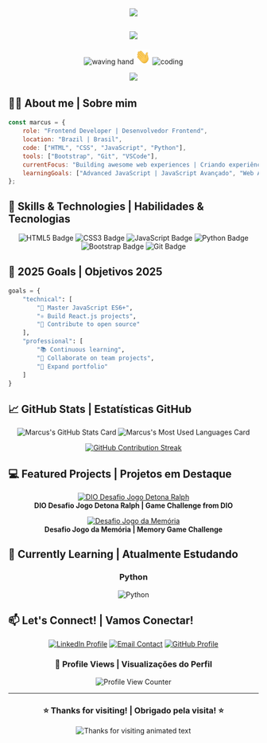 <h1 align="center">
  <a href="https://git.io/typing-svg">
    <img src="https://readme-typing-svg.herokuapp.com/?font=Righteous&size=35&center=true&vCenter=true&width=500&height=70&duration=4000&lines=Olá!+👋;Hello!+👋;Welcome!+👋;Bem-vindo!+👋" />
  </a>
</h1>

<h3 align="center">
  <a href="https://git.io/typing-svg">
    <img src="https://readme-typing-svg.herokuapp.com/?font=Fira+Code&size=20&pause=1000&color=00FF00&center=true&vCenter=true&width=500&height=50&lines=Desenvolvedor+Frontend+%F0%9F%92%BB;Frontend+Developer+%F0%9F%92%BB;Apaixonado+por+Programação+%F0%9F%9A%80;Passionate+about+Coding+%F0%9F%9A%80;Sempre+Aprendendo+%F0%9F%93%9A;Always+Learning+%F0%9F%93%9A" />
  </a>
</h3>

<p align="center">
  <img src="https://raw.githubusercontent.com/MartinHeinz/MartinHeinz/master/wave.gif" width="30px" height="30px" alt="waving hand" />
  <img src="https://raw.githubusercontent.com/ABSphreak/ABSphreak/master/gifs/Hi.gif" width="30px" height="30px" alt="hi" />
  <img src="https://raw.githubusercontent.com/nixin72/nixin72/master/wave.gif" width="50px" height="50px" alt="coding" />
</p>

<div align="center">
  <a href="https://git.io/typing-svg">
    <img src="https://readme-typing-svg.herokuapp.com/?font=Fira+Code&size=20&pause=1000&color=F7F7F7&center=true&vCenter=true&width=500&height=50&lines=Desenvolvedor+Frontend;Frontend+Developer;Sempre+Aprendendo;Always+Learning;Codando+com+%E2%9D%A4%EF%B8%8F;Coding+with+%E2%9D%A4%EF%B8%8F" />
  </a>
</div>


## 🧑‍💻 About me | Sobre mim
```javascript
const marcus = {
    role: "Frontend Developer | Desenvolvedor Frontend",
    location: "Brazil | Brasil",
    code: ["HTML", "CSS", "JavaScript", "Python"],
    tools: ["Bootstrap", "Git", "VSCode"],
    currentFocus: "Building awesome web experiences | Criando experiências incríveis na web",
    learningGoals: ["Advanced JavaScript | JavaScript Avançado", "Web Animation | Animações para Web"]
};

```

## 🚀 Skills & Technologies | Habilidades & Tecnologias
<div align="center">
  
![HTML5 Badge](https://img.shields.io/badge/HTML5-E34F26?style=for-the-badge&logo=html5&logoColor=white)
![CSS3 Badge](https://img.shields.io/badge/CSS3-1572B6?style=for-the-badge&logo=css3&logoColor=white)
![JavaScript Badge](https://img.shields.io/badge/JavaScript-F7DF1E?style=for-the-badge&logo=javascript&logoColor=black)
![Python Badge](https://img.shields.io/badge/Python-3776AB?style=for-the-badge&logo=python&logoColor=white)
![Bootstrap Badge](https://img.shields.io/badge/Bootstrap-563D7C?style=for-the-badge&logo=bootstrap&logoColor=white)
![Git Badge](https://img.shields.io/badge/Git-F05032?style=for-the-badge&logo=git&logoColor=white)

</div>

## 🎯 2025 Goals | Objetivos 2025
```python
goals = {
    "technical": [
        "🚀 Master JavaScript ES6+",
        "⚛️ Build React.js projects",
        "🌟 Contribute to open source"
    ],
    "professional": [
        "📚 Continuous learning",
        "🤝 Collaborate on team projects",
        "💼 Expand portfolio"
    ]
}
```

## 📈 GitHub Stats | Estatísticas GitHub

<div align="center">

<img height="180em" src="https://github-readme-stats.vercel.app/api?username=Marcuslaf&show_icons=true&theme=tokyonight&include_all_commits=true&count_private=true" alt="Marcus's GitHub Stats Card"/>
<img height="180em" src="https://github-readme-stats.vercel.app/api/top-langs/?username=Marcuslaf&layout=compact&langs_count=7&theme=tokyonight" alt="Marcus's Most Used Languages Card"/>

[![GitHub Contribution Streak](https://github-readme-streak-stats.herokuapp.com/?user=Marcuslaf&theme=tokyonight)](https://git.io/streak-stats)

</div>

## 💻 Featured Projects | Projetos em Destaque

<div align="center">

[![DIO Desafio Jogo Detona Ralph](https://github-readme-stats.vercel.app/api/pin/?username=Marcuslaf&repo=dio_desafio_jogo_detona_ralph&theme=tokyonight)](https://github.com/Marcuslaf/dio_desafio_jogo_detona_ralph)  
**DIO Desafio Jogo Detona Ralph | Game Challenge from DIO**  

[![Desafio Jogo da Memória](https://github-readme-stats.vercel.app/api/pin/?username=Marcuslaf&repo=Desafio-jogo-da-memoria&theme=tokyonight)](https://github.com/Marcuslaf/Desafio-jogo-da-memoria)  
**Desafio Jogo da Memória | Memory Game Challenge**

</div>

## 🌱 Currently Learning | Atualmente Estudando

<div align="center">

### Python  
![Python](https://img.shields.io/badge/Python-Atualmente%20Estudando-blue?style=for-the-badge&logo=python)

</div>


## 📫 Let's Connect! | Vamos Conectar!

<div align="center">

[![LinkedIn Profile](https://img.shields.io/badge/LinkedIn-0077B5?style=for-the-badge&logo=linkedin&logoColor=white)](https://www.linkedin.com/in/marcus-lafaiete-74b084128)
[![Email Contact](https://img.shields.io/badge/Email-D14836?style=for-the-badge&logo=gmail&logoColor=white)](mailto:marcuslaf@hotmail.com)
[![GitHub Profile](https://img.shields.io/badge/GitHub-100000?style=for-the-badge&logo=github&logoColor=white)](https://github.com/Marcuslaf)

</div>

<div align="center">

### 👀 Profile Views | Visualizações do Perfil
![Profile View Counter](https://komarev.com/ghpvc/?username=Marcuslaf&color=blueviolet&style=for-the-badge)

</div>

---

<div align="center">

### ⭐️ Thanks for visiting! | Obrigado pela visita! ⭐️
<img src="https://raw.githubusercontent.com/BrunnerLivio/brunnerlivio/master/images/marquee.svg" alt="Thanks for visiting animated text"/>

</div>

